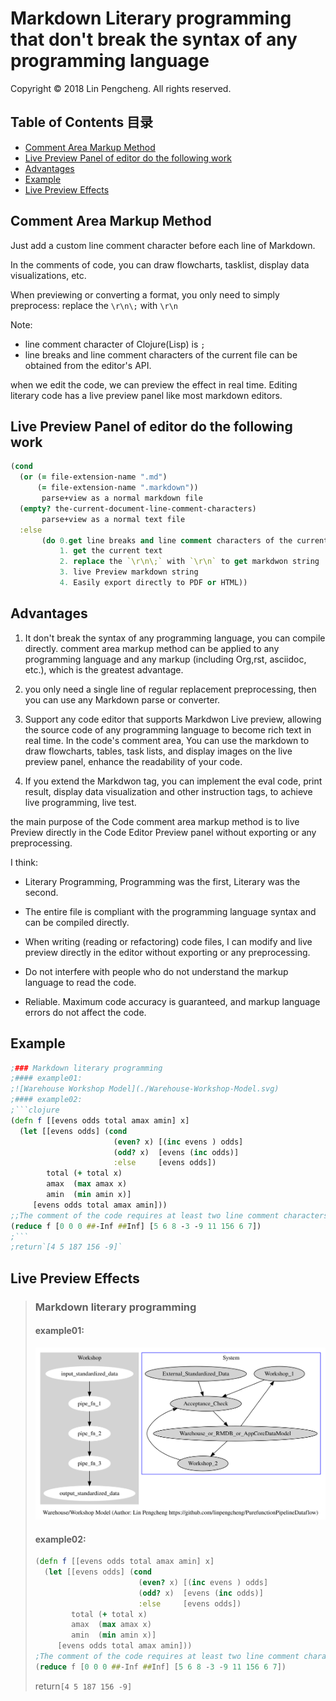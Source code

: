 # Markdown Literary programming that don't break the syntax of any programming language

Copyright © 2018 Lin Pengcheng. All rights reserved.

## Table of Contents 目录
- [Comment Area Markup Method](#Comment-Area-Markup-Method)
- [Live Preview Panel of editor do the following work](#Live-Preview-Panel-of-editor-do-the-following-work)
- [Advantages](#Advantages)
- [Example](#Example)
- [Live Preview Effects](#Live-Preview-Effects)

## Comment Area Markup Method

Just add a custom line comment character before each line of Markdown.

In the comments of code, you can draw flowcharts, tasklist, display data visualizations, etc.

When previewing or converting a format, you only need to simply preprocess: replace the `\r\n\;` with `\r\n`

Note: 

- line comment character of Clojure(Lisp) is `;`
- line breaks and line comment characters of the current file can be obtained from the editor's API.

when we edit the code, we can preview the effect in real time. 
Editing literary code has a live preview panel like most markdown editors.

## Live Preview Panel of editor do the following work

```clojure
(cond
  (or (= file-extension-name ".md")
      (= file-extension-name ".markdown"))
       parse+view as a normal markdown file
  (empty? the-current-document-line-comment-characters)
       parse+view as a normal text file 
  :else
       (do 0.get line breaks and line comment characters of the current file
           1. get the current text
           2. replace the `\r\n\;` with `\r\n` to get markdwon string
           3. live Preview markdown string
           4. Easily export directly to PDF or HTML))
```

## Advantages

1. It don't break the syntax of any programming language, you can compile directly. comment area markup method can be applied to any programming language and any markup (including Org,rst, asciidoc, etc.), which is the greatest advantage.

2. you only need a single line of regular replacement preprocessing, then you can use any Markdown parse or converter.

3. Support any code editor that supports Markdwon Live preview, allowing the source code of any programming language to become rich text in real time. In the code's comment area, You can use the markdown to draw flowcharts, tables, task lists, and display images on the live preview panel, enhance the readability of your code.

4. If you extend the Markdwon tag, you can implement the eval code, print result, display data visualization and other instruction tags, to achieve live programming, live test.

the main purpose of the Code comment area markup method is to live Preview directly in the Code Editor Preview panel without exporting or any preprocessing.

I think:

- Literary Programming, Programming was the first, Literary was the second.

- The entire file is compliant with the programming language syntax and can be compiled directly.

- When writing (reading or refactoring) code files, I can modify and live preview directly in the editor without exporting or any preprocessing.

- Do not interfere with people who do not understand the markup language to read the code.

- Reliable. Maximum code accuracy is guaranteed, and markup language errors do not affect the code.

## Example

```clojure
;### Markdown literary programming
;#### example01:
;![Warehouse Workshop Model](./Warehouse-Workshop-Model.svg)
;#### example02:
;```clojure
(defn f [[evens odds total amax amin] x]
  (let [[evens odds] (cond 
                       (even? x) [(inc evens ) odds]
                       (odd? x)  [evens (inc odds)]
                       :else     [evens odds])
        total (+ total x)
        amax  (max amax x)
        amin  (min amin x)]   
     [evens odds total amax amin]))
;;The comment of the code requires at least two line comment characters
(reduce f [0 0 0 ##-Inf ##Inf] [5 6 8 -3 -9 11 156 6 7])
;```
;return`[4 5 187 156 -9]`

```

## Live Preview Effects

> 
> ### Markdown literary programming
> #### example01:
> ![Warehouse Workshop Model](./Warehouse-Workshop-Model.svg)
> #### example02:
> ```clojure
> (defn f [[evens odds total amax amin] x]
>   (let [[evens odds] (cond 
>                        (even? x) [(inc evens ) odds]
>                        (odd? x)  [evens (inc odds)]
>                        :else     [evens odds])
>         total (+ total x)
>         amax  (max amax x)
>         amin  (min amin x)]   
>      [evens odds total amax amin]))
> ;The comment of the code requires at least two line comment characters
> (reduce f [0 0 0 ##-Inf ##Inf] [5 6 8 -3 -9 11 156 6 7])
> ```
> return`[4 5 187 156 -9]`
> 
